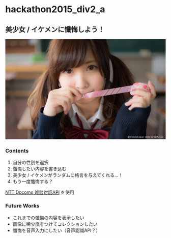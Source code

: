 # hackathon2015_div2_a

## 美少女 / イケメンに懺悔しよう！

![](/Zange/contents/images/main.jpg)

### Contents

1. 自分の性別を選択
2. 懺悔したい内容を書き込む
3. 美少女 / イケメンがランダムに格言を与えてくれる…！
4. もう一度懺悔する？

[NTT Docomo 雑談対話API](http://dev.smt.docomo.ne.jp/?p=docs.api.page&api_name=dialogue&p_name=api_reference) を使用

### Future Works
* これまでの懺悔の内容を表示したい
* 画像に稀少度をつけてコレクションしたい
* 懺悔を音声入力にしたい（音声認識API？）
